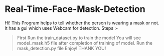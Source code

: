 # Real-Time-Face-Mask-Detection
Hi! This Program helps to tell whether the person is wearing a mask or not. It has a gui which uses Webcam for detection.
Steps :-
> First Run the train_dataset.py to train the model
> You will see model_mask.h5 file after completion of training of model.
> Run the mask_detection.py file
> Enjoy!
THANK YOU!
